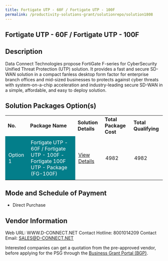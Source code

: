 ```yaml
---
title: Fortigate UTP - 60F / Fortigate UTP - 100F
permalink: /productivity-solutions-grant/solutionrepo/solution1808
---
```


## Fortigate UTP - 60F / Fortigate UTP - 100F

## Description

Data Connect Technologies propose FortiGate F-series for CyberSecurity Unified Threat Protection (UTP) solution. It provides a fast and secure SD-WAN solution in a compact fanless desktop form factor for enterprise branch offices and mid-sized businesses to protects against cyber threats with system-on-a-chip acceleration and industry-leading secure SD-WAN in a simple, affordable, and easy to deploy solution.

## Solution Packages Option(s)

<table>
<tr>
<td><b>No.</b></td>
<td><b>Package Name</b></td>
<td><b>Solution Details</b></td>
<td><b>Total Package Cost</b></td>
<td><b>Total Qualifying</b></td>
</tr>
<tr>
<td style='padding: 10px; background-color: #037E8A; color: #FFFFFF;'>Option 1</td>
<td style='padding: 10px; background-color: #037E8A; color: #FFFFFF;'>Fortigate UTP - 60F / Fortigate UTP - 100F - Fortigate 100F UTP - Package (FG-100F)</td>
<td style='padding: 10px;'><a href='https://www.gobusiness.gov.sg/images/psg/Desensitised_Data_Connect_20200540_Annex_3_Part_2.pdf' target='_blank'>View Details</a></td>
<td style='padding: 10px;'>4982</td>
<td style='padding: 10px;'>4982</td>
</tr>
</table>

## Mode and Schedule of Payment

 - Direct Purchase

## Vendor Information

 Web URL: WWW.D-CONNECT.NET 
Contact Hotline: 8001014209 
Contact Email: SALES@D-CONNECT.NET 


Interested companies can get a quotation from the pre-approved vendor, before applying for the PSG through the <a href='https://www.businessgrants.gov.sg/'>Business Grant Portal (BGP)</a>.

<script src="/jquery/resize-tables.js"></script>
